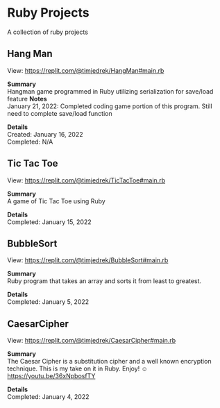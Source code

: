 # Ruby Projects
A collection of ruby projects

## Hang Man ##

View: https://replit.com/@timjedrek/HangMan#main.rb

**Summary**<br>
Hangman game programmed in Ruby utilizing serialization for save/load feature
**Notes**<br>
January 21, 2022: Completed coding game portion of this program.  Still need to complete save/load function

**Details**<br>
Created: January 16, 2022<br>
Completed: N/A<br>

## Tic Tac Toe ##

View: https://replit.com/@timjedrek/TicTacToe#main.rb

**Summary**<br>
A game of Tic Tac Toe using Ruby

**Details**<br>
Completed: January 15, 2022

## BubbleSort ##

View: https://replit.com/@timjedrek/BubbleSort#main.rb

**Summary**<br>
Ruby program that takes an array and sorts it from least to greatest.

**Details**<br>
Completed: January 5, 2022

## CaesarCipher ##

View: https://replit.com/@timjedrek/CaesarCipher#main.rb

**Summary**<br>
The Caesar Cipher is a substitution cipher and a well known encryption technique.  This is my take on it in Ruby.  Enjoy!  ☺️ https://youtu.be/36xNpbosfTY

**Details**<br>
Completed: January 4, 2022